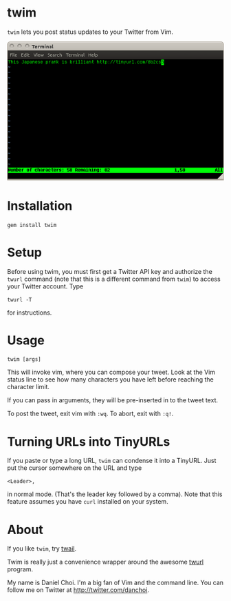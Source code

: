 # twim

`twim` lets you post status updates to your Twitter from Vim.

![screenshot](https://github.com/danchoi/twim/raw/master/screenshot.png)


# Installation

    gem install twim

# Setup

Before using twim, you must first get a Twitter API key and authorize
the `twurl` command (note that this is a different command from `twim`)
to access your Twitter account. Type 

    twurl -T

for instructions.


# Usage

    twim [args]

This will invoke vim, where you can compose your tweet. Look at the Vim
status line to see how many characters you have left before reaching the
character limit.

If you can pass in arguments, they will be pre-inserted in to the tweet text.

To post the tweet, exit vim with `:wq`. To abort, exit with `:q!`. 

# Turning URLs into TinyURLs

If you paste or type a long URL, `twim` can condense it into a
TinyURL. Just put the cursor somewhere on the URL and type 

    <Leader>,
    
in normal mode. (That's the leader key followed by a comma). Note that
this feature assumes you have `curl` installed on your system.


# About

If you like `twim`, try [twail][twail].

[twail]:https://github.com/danchoi/twail

Twim is really just a convenience wrapper around the awesome [twurl][twurl]
program.

[twurl]:https://github.com/marcel/twurl

My name is Daniel Choi. I'm a big fan of Vim and the command line. You can
follow me on Twitter at <http://twitter.com/danchoi>.


